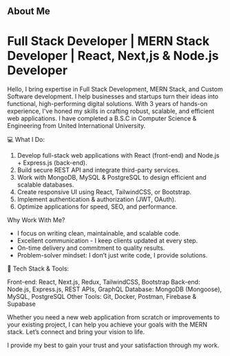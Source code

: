 ## About Me ##

# Full Stack Developer | MERN Stack Developer | React, Next,js & Node.js Developer

Hello,
I bring expertise in Full Stack Development, MERN Stack, and Custom Software development. I help businesses and startups turn their ideas into functional, high-performing digital solutions. With 3 years of hands-on experience, I've honed my skills in crafting robust, scalable, and efficient web applications.
I have completed a B.S.C in Computer Science & Engineering from United International University.

💻 What I Do:

1. Develop full-stack web applications with React (front-end) and Node.js + Express.js (back-end).
2. Build secure REST API and integrate third-party services.
3. Work with MongoDB, MySQL & PostgreSQL to design efficient and scalable databases.
4. Create responsive UI using React, TailwindCSS, or Bootstrap.
5. Implement  authentication & authorization (JWT, OAuth).
6. Optimize applications for speed, SEO, and performance.

Why Work With Me?

- I focus on writing clean, maintainable, and scalable code.
- Excellent communication - I keep clients updated at every step.
- On-time delivery and commitment to quality results.
- Problem-solver mindset: I don’t just write code, I provide solutions.

📌 Tech Stack & Tools:

Front-end: React, Next.js, Redux, TailwindCSS, Bootstrap
Back-end: Node.js, Express.js, REST APIs, GraphQL
Database: MongoDB (Mongoose), MySQL, PostgreSQL
Other Tools: Git, Docker, Postman, Firebase & Supabase

Whether you need a new web application from scratch or improvements to your existing project, I can help you achieve your goals with the MERN stack. Let’s connect and bring your vision to life.

I provide my best to gain your trust and your satisfaction through my work.
